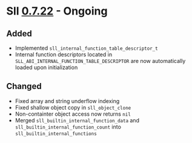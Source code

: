 # Sll [0.7.22] - Ongoing

## Added

- Implemented `sll_internal_function_table_descriptor_t`
- Internal function descriptors located in `SLL_ABI_INTERNAL_FUNCTION_TABLE_DESCRIPTOR` are now automatically loaded upon initialization

## Changed

- Fixed array and string underflow indexing
- Fixed shallow object copy in `sll_object_clone`
- Non-containter object access now returns `nil`
- Merged `sll_builtin_internal_function_data` and `sll_builtin_internal_function_count` into `sll_builtin_internal_functions`

[0.7.22]: https://github.com/sl-lang/sll/compare/sll-v0.7.21...main
[#285]: https://github.com/sl-lang/sll/issues/285
